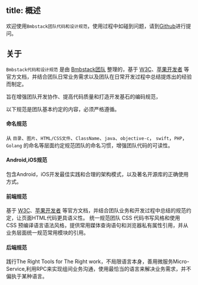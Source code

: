 title: 概述
---
欢迎使用`Bmbstack团队代码和设计规范`，使用过程中如碰到问题，请到[Github](https://github.com/bmbstack/docs/issues)进行提问。


## 关于

`Bmbstack代码和设计规范` 是由 [Bmbstack团队](http://bmbstack.istormcity.com) 整理的，基于 [W3C](http://www.w3.org/)、[苹果开发者](https://developer.apple.com/) 等官方文档，并结合团队日常业务需求以及团队在日常开发过程中总结提炼出的经验而制定。

旨在增强团队开发协作、提高代码质量和打造开发基石的编码规范，

以下规范是团队基本约定的内容，必须严格遵循。

#### 命名规范

从 `目录`、`图片`、`HTML/CSS文件`、`ClassName`、`java`、`objective-c`， `swift`，`PHP`， `Golang` 的命名等层面约定规范团队的命名习惯，增强团队代码的可读性。

#### Android,iOS规范

包含Android，iOS开发最佳实践和合理的架构模式，以及著名开源库的正确使用方式。

#### 前端规范

基于 [W3C](http://www.w3.org/)、[苹果开发者](https://developer.apple.com/) 等官方文档，并结合团队业务和开发过程中总结的规范约定，让页面HTML代码更具语义性。
统一规范团队 CSS 代码书写风格和使用 CSS 预编译语言语法风格，提供常用媒体查询语句和浏览器私有属性引用，并从业务层面统一规范常用模块的引用。

#### 后端规范

践行The Right Tools for The Right work，不局限语言本身，善用微服务Micro-Service,利用RPC来实现组间业务沟通，使用最恰当的语言来解决业务需求，并不偏执于某种语言。






